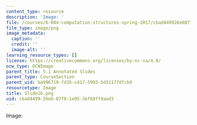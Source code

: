 ```yaml
---
content_type: resource
description: 'Image: '
file: /courses/6-004-computation-structures-spring-2017/cbad449926e607f01e053ef60ff0aad3_Slide16.png
file_type: image/png
image_metadata:
  caption: ''
  credit: ''
  image-alt: ''
learning_resource_types: []
license: https://creativecommons.org/licenses/by-nc-sa/4.0/
ocw_type: OCWImage
parent_title: 5.1 Annotated Slides
parent_type: CourseSection
parent_uid: ba996719-fd35-c417-5993-5d31177dfcb9
resourcetype: Image
title: Slide16.png
uid: cbad4499-26e6-07f0-1e05-3ef60ff0aad3
---
```

Image: 